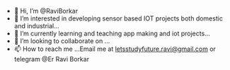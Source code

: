- 👋 Hi, I’m @RaviBorkar
- 👀 I’m interested in developing sensor based IOT projects both domestic and industrial...
- 🌱 I’m currently learning and teaching app making and iot projects...
- 💞️ I’m looking to collaborate on ...
- 📫 How to reach me ...Email me at  letsstudyfuture.ravi@gmail.com or telegram @Er Ravi Borkar

<!---
RaviBorkar/RaviBorkar is a ✨ special ✨ repository because its `README.md` (this file) appears on your GitHub profile.
You can click the Preview link to take a look at your changes.
--->
